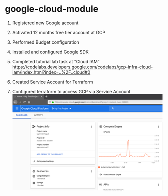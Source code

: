 # google-cloud-module

1. Registered new Google account

2. Activated 12 months free tier account at GCP

3. Performed Budget configuration

4. Installed and configured Google SDK

5. Completed tutorial lab task at “Cloud IAM” https://codelabs.developers.google.com/codelabs/gcp-infra-cloud-iam/index.html?index=..%2F..cloud#0

6. Created Service Account for Terraform

7. Configured terraform to access GCP via Service Account
![screenshot of sample](scr/1.png)
